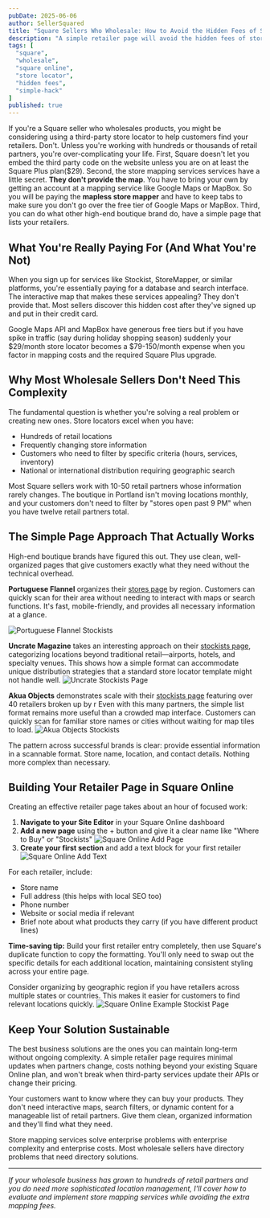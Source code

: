 ```yaml
---
pubDate: 2025-06-06
author: SellerSquared
title: "Square Sellers Who Wholesale: How to Avoid the Hidden Fees of Store Mapping Services"
description: "A simple retailer page will avoid the hidden fees of store mapping services."
tags: [
  "square",
  "wholesale",
  "square online",
  "store locator",
  "hidden fees",
  "simple-hack"
]
published: true
---
```



If you're a Square seller who wholesales products, you might be considering using a third-party store locator to help customers find your retailers. Don't. Unless you're working with hundreds or thousands of retail partners, you're over-complicating your life. First, Square doesn't let you embed the third party code on the website unless you are on at least the Square Plus plan($29). Second, the store mapping services services have a little secret. **They don't provide the map**. You have to bring your own by getting an account at a mapping service like Google Maps or MapBox. So you will be paying the **mapless store mapper** and have to keep tabs to make sure you don't go over the free tier of Google Maps or MapBox. Third, you can do what other high-end boutique brand do, have a simple page that lists your retailers.

## What You're Really Paying For (And What You're Not)

When you sign up for services like Stockist, StoreMapper, or similar platforms, you're essentially paying for a database and search interface. The interactive map that makes these services appealing? They don't provide that. Most  sellers discover this hidden cost after they've signed up and put in their credit card.

Google Maps API and MapBox have generous free tiers but if you have spike in traffic (say during holiday shopping season) suddenly your $29/month store locator becomes a $79-150/month expense when you factor in mapping costs and the required Square Plus upgrade.

## Why Most Wholesale Sellers Don't Need This Complexity

The fundamental question is whether you're solving a real problem or creating new ones. Store locators excel when you have:

- Hundreds of retail locations
- Frequently changing store information
- Customers who need to filter by specific criteria (hours, services, inventory)
- National or international distribution requiring geographic search

Most Square  sellers work with 10-50 retail partners whose information rarely changes. The boutique in Portland isn't moving locations monthly, and your customers don't need to filter by "stores open past 9 PM" when you have twelve retail partners total.

## The Simple Page Approach That Actually Works

High-end boutique brands have figured this out. They use clean, well-organized pages that give customers exactly what they need without the technical overhead.

**Portuguese Flannel** organizes their [stores page](https://www.portugueseflannel.com/pages/stores) by region. Customers can quickly scan for their area without needing to interact with maps or search functions. It's fast, mobile-friendly, and provides all necessary information at a glance.

![Portuguese Flannel Stockists](../../assets/images/Portuguese-Flannel-Stockist.png)

**Uncrate Magazine** takes an interesting approach on their [stockists page](https://uncrate.com/magazine/#magazine-stockists), categorizing locations beyond traditional retail—airports, hotels, and specialty venues. This shows how a simple format can accommodate unique distribution strategies that a standard store locator template might not handle well.
![Uncrate Stockists Page](../../assets/images/Uncrate-Stockists.png)


**Akua Objects** demonstrates scale with their [stockists page](https://akuaobjects.com/en-us/blogs/campaign/stockists) featuring over 40 retailers broken up by r Even with this many partners, the simple list format remains more useful than a crowded map interface. Customers can quickly scan for familiar store names or cities without waiting for map tiles to load.
![Akua Objects Stockists](../../assets/images/Akua-Objects-Stockists.png)

The pattern across successful brands is clear: provide essential information in a scannable format. Store name, location, and contact details. Nothing more complex than necessary.

## Building Your Retailer Page in Square Online

Creating an effective retailer page takes about an hour of focused work:

1. **Navigate to your Site Editor** in your Square Online dashboard
2. **Add a new page** using the + button and give it a clear name like "Where to Buy" or "Stockists" ![Square Online Add Page](../../assets/images/Square-Online-Add-Page.png)
3. **Create your first section** and add a text block for your first retailer
![Square Online Add Text](../../assets/images/Square-Online-Add-Text.png)

For each retailer, include:
- Store name
- Full address (this helps with local SEO too)
- Phone number
- Website or social media if relevant
- Brief note about what products they carry (if you have different product lines)

**Time-saving tip:** Build your first retailer entry completely, then use Square's duplicate function to copy the formatting. You'll only need to swap out the specific details for each additional location, maintaining consistent styling across your entire page.

Consider organizing by geographic region if you have retailers across multiple states or countries. This makes it easier for customers to find relevant locations quickly.
![Square Online Example Stockist Page](../../assets/images/Square-Online-Example-Stockist-Page.png)

## Keep Your Solution Sustainable

The best business solutions are the ones you can maintain long-term without ongoing complexity. A simple retailer page requires minimal updates when partners change, costs nothing beyond your existing Square Online plan, and won't break when third-party services update their APIs or change their pricing.

Your customers want to know where they can buy your products. They don't need interactive maps, search filters, or dynamic content for a manageable list of retail partners. Give them clean, organized information and they'll find what they need.

Store mapping services solve enterprise problems with enterprise complexity and enterprise costs. Most wholesale sellers have directory problems that need directory solutions.

---

*If your wholesale business has grown to hundreds of retail partners and you do need more sophisticated location management, I'll cover how to evaluate and implement store mapping services while avoiding the extra mapping fees.*


